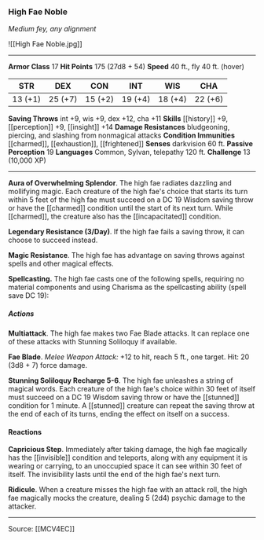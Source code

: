 ### High Fae Noble
_Medium fey, any alignment_

![[High Fae Noble.jpg]]




---

**Armor Class** 17
**Hit Points** 175 (27d8 + 54)
**Speed** 40 ft., fly 40 ft. (hover)

| STR     | DEX     | CON     | INT     | WIS     | CHA     |
|---------|---------|---------|---------|---------|---------|
| 13 (+1) | 25 (+7) | 15 (+2) | 19 (+4) | 18 (+4) | 22 (+6) |

**Saving Throws** int +9, wis +9, dex +12, cha +11
**Skills** [[history]] +9, [[perception]] +9, [[insight]] +14
**Damage Resistances** bludgeoning, piercing, and slashing from nonmagical attacks
**Condition Immunities** [[charmed]], [[exhaustion]], [[frightened]]
**Senses** darkvision 60 ft.
**Passive Perception** 19
**Languages** Common, Sylvan, telepathy 120 ft.
**Challenge** 13 (10,000 XP)

---

**Aura of Overwhelming Splendor**. The high fae radiates dazzling and mollifying magic. Each creature of the high fae's choice that starts its turn within 5 feet of the high fae must succeed on a DC 19 Wisdom saving throw or have the [[charmed]] condition until the start of its next turn. While [[charmed]], the creature also has the [[incapacitated]] condition.

**Legendary Resistance (3/Day)**. If the high fae fails a saving throw, it can choose to succeed instead.

**Magic Resistance**. The high fae has advantage on saving throws against spells and other magical effects.

**Spellcasting.** The high fae casts one of the following spells, requiring no material components and using Charisma as the spellcasting ability (spell save DC 19):

##### Actions
**Multiattack**. The high fae makes two Fae Blade attacks. It can replace one of these attacks with Stunning Soliloquy if available.

**Fae Blade**. _Melee Weapon Attack:_ +12 to hit, reach 5 ft., one target. Hit: 20 (3d8 + 7) force damage.

**Stunning Soliloquy Recharge 5-6**. The high fae unleashes a string of magical words. Each creature of the high fae's choice within 30 feet of itself must succeed on a DC 19 Wisdom saving throw or have the [[stunned]] condition for 1 minute. A [[stunned]] creature can repeat the saving throw at the end of each of its turns, ending the effect on itself on a success.

#### Reactions
**Capricious Step**. Immediately after taking damage, the high fae magically has the [[invisible]] condition and teleports, along with any equipment it is wearing or carrying, to an unoccupied space it can see within 30 feet of itself. The invisibility lasts until the end of the high fae's next turn.

**Ridicule**. When a creature misses the high fae with an attack roll, the high fae magically mocks the creature, dealing 5 (2d4) psychic damage to the attacker.


---

Source: [[MCV4EC]]